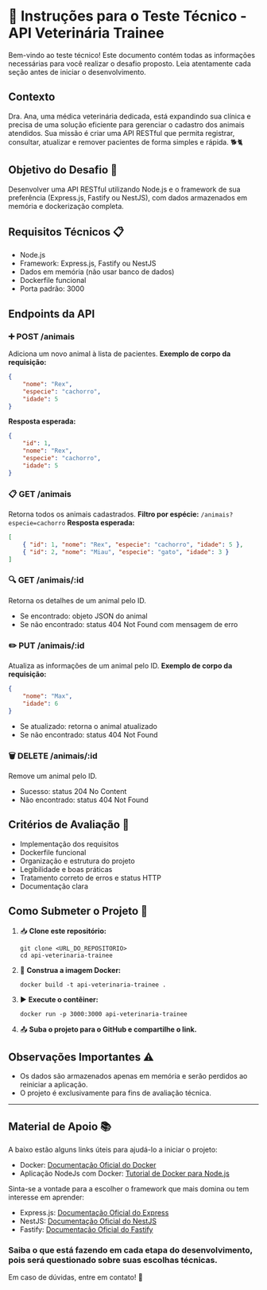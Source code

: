 # 🐾 Instruções para o Teste Técnico - API Veterinária Trainee

Bem-vindo ao teste técnico! Este documento contém todas as informações necessárias para você realizar o desafio proposto. Leia atentamente cada seção antes de iniciar o desenvolvimento.

## Contexto

Dra. Ana, uma médica veterinária dedicada, está expandindo sua clínica e precisa de uma solução eficiente para gerenciar o cadastro dos animais atendidos. Sua missão é criar uma API RESTful que permita registrar, consultar, atualizar e remover pacientes de forma simples e rápida. 🐕🐈

## Objetivo do Desafio 🚀

Desenvolver uma API RESTful utilizando Node.js e o framework de sua preferência (Express.js, Fastify ou NestJS), com dados armazenados em memória e dockerização completa.

## Requisitos Técnicos 📋

- Node.js
- Framework: Express.js, Fastify ou NestJS
- Dados em memória (não usar banco de dados)
- Dockerfile funcional
- Porta padrão: 3000

## Endpoints da API

### ➕ POST /animais
Adiciona um novo animal à lista de pacientes.
**Exemplo de corpo da requisição:**
```json
{
	"nome": "Rex",
	"especie": "cachorro",
	"idade": 5
}
```
**Resposta esperada:**
```json
{
	"id": 1,
	"nome": "Rex",
	"especie": "cachorro",
	"idade": 5
}
```

### 📋 GET /animais
Retorna todos os animais cadastrados.
**Filtro por espécie:** `/animais?especie=cachorro`
**Resposta esperada:**
```json
[
	{ "id": 1, "nome": "Rex", "especie": "cachorro", "idade": 5 },
	{ "id": 2, "nome": "Miau", "especie": "gato", "idade": 3 }
]
```

### 🔍 GET /animais/:id
Retorna os detalhes de um animal pelo ID.
- Se encontrado: objeto JSON do animal
- Se não encontrado: status 404 Not Found com mensagem de erro

### ✏️ PUT /animais/:id
Atualiza as informações de um animal pelo ID.
**Exemplo de corpo da requisição:**
```json
{
	"nome": "Max",
	"idade": 6
}
```
- Se atualizado: retorna o animal atualizado
- Se não encontrado: status 404 Not Found

### 🗑️ DELETE /animais/:id
Remove um animal pelo ID.
- Sucesso: status 204 No Content
- Não encontrado: status 404 Not Found

## Critérios de Avaliação 🧐

- Implementação dos requisitos
- Dockerfile funcional
- Organização e estrutura do projeto
- Legibilidade e boas práticas
- Tratamento correto de erros e status HTTP
- Documentação clara

## Como Submeter o Projeto 🏁

1. 📥 **Clone este repositório:**
	 ```
	 git clone <URL_DO_REPOSITORIO>
	 cd api-veterinaria-trainee
	 ```
2. 🐳 **Construa a imagem Docker:**
	 ```
	 docker build -t api-veterinaria-trainee .
	 ```
3. ▶️ **Execute o contêiner:**
	 ```
	 docker run -p 3000:3000 api-veterinaria-trainee
	 ```
4. 📤 **Suba o projeto para o GitHub e compartilhe o link.**

## Observações Importantes ⚠️

- Os dados são armazenados apenas em memória e serão perdidos ao reiniciar a aplicação.
- O projeto é exclusivamente para fins de avaliação técnica.

---

## Material de Apoio 📚

A baixo estão alguns links úteis para ajudá-lo a iniciar o projeto:
- Docker: [Documentação Oficial do Docker](https://docs.docker.com/get-started/)
- Aplicação NodeJs com Docker: [Tutorial de Docker para Node.js](https://youtu.be/MiAiFTQjitc)

Sinta-se a vontade para a escolher o framework que mais domina ou tem interesse em aprender:
- Express.js: [Documentação Oficial do Express](https://expressjs.com/)
- NestJS: [Documentação Oficial do NestJS](https://docs.nestjs.com/)
- Fastify: [Documentação Oficial do Fastify](https://www.fastify.io/docs/latest/)

### Saiba o que está fazendo em cada etapa do desenvolvimento, pois será questionado sobre suas escolhas técnicas.

Em caso de dúvidas, entre em contato! 💬